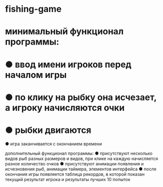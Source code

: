 # fishing-game

# минимальный функционал программы:
# ●	ввод имени игроков перед началом игры
# ●	по клику на рыбку она исчезает, а игроку начисляются очки
# ●	рыбки двигаются
●	игра заканчивается с окончанием времени

дополнительный функционал программы:
●	присутствуют несколько видов рыб разных размеров и видов, при клике на каждую начисляется разное количество очков
●	присутствуют анимации появления и исчезновения рыб, анимации таймера, элементов интерфейса
●	после окончания игры появляется таблица рекордов, в которой показан текущий результат игрока и результаты лучших 10 попыток


 
